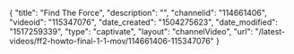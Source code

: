 {
    "title": "Find The Force",
    "description": "",
    "channelid": "114661406",
    "videoid": "115347076",
    "date_created": "1504275623",
    "date_modified": "1517259339",
    "type": "captivate",
    "layout": "channelVideo",
    "url": "\/latest-videos\/ff2-howto-final-1-1-mov\/114661406-115347076"
}